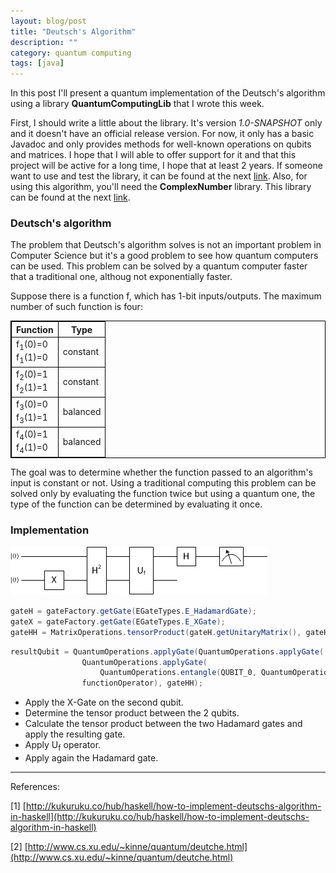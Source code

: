 ```yaml
---
layout: blog/post
title: "Deutsch's Algorithm"
description: ""
category: quantum computing
tags: [java]
---
```


In this post I'll present a quantum implementation of the Deutsch's algorithm using a library **QuantumComputingLib** that I wrote this week. 

First, I should write a little about the library. It's version *1.0-SNAPSHOT* only and it doesn't have an official release version. 
For now, it only has a basic Javadoc and only provides methods for well-known operations on qubits and matrices. 
I hope that I will able to offer support for it and that this project will be active for a long time, I hope that at least 2 years. 
If someone want to use and test the library, it can be found at the next [link](https://github.com/ardeleanasm/quantum_computing/tree/master/quantum).
Also, for using this algorithm, you'll need the **ComplexNumber** library. 
This library can be found at the next [link](https://github.com/ardeleanasm/projects/tree/master/complexnumbers).

### Deutsch's algorithm


The problem that Deutsch's algorithm solves is not an important problem in Computer Science but it's a good problem
to see how quantum computers can be used. This problem can be solved by a quantum computer faster that a traditional one, althoug not exponentially faster.

Suppose there is a function f, which has 1-bit inputs/outputs. The maximum number of such function is four:

<table style="border:1px solid black;">
  <tr>
    <th style="border:1px solid black;">Function</th>
    <th style="border:1px solid black;">Type</th> 
  </tr>
  <tr>
    <td style="border:1px solid black;">f<sub>1</sub>(0)=0<br> f<sub>1</sub>(1)=0</td>
    <td style="border:1px solid black;">constant</td> 
  </tr>
  <tr>
    <td style="border:1px solid black;">f<sub>2</sub>(0)=1<br> f<sub>2</sub>(1)=1  </td>
    <td style="border:1px solid black;">constant</td> 
  </tr>
  <tr>
    <td style="border:1px solid black;">f<sub>3</sub>(0)=0<br> f<sub>3</sub>(1)=1</td>
    <td style="border:1px solid black;">balanced</td> 
  </tr>
  <tr>
    <td style="border:1px solid black;">f<sub>4</sub>(0)=1<br> f<sub>4</sub>(1)=0</td>
    <td style="border:1px solid black;">balanced</td> 
  </tr>
</table>


The goal was to determine whether the function passed to an algorithm's input is constant or not. 
Using a traditional computing this problem can be solved only by evaluating the function twice but using a quantum one, 
the type of the function can be determined by evaluating it once. 


### Implementation


![The quantum circuit of Deutsch’s algorithm[1]](../blog/resources/deutsch_quantum_circuits.png)


```java
gateH = gateFactory.getGate(EGateTypes.E_HadamardGate);
gateX = gateFactory.getGate(EGateTypes.E_XGate);
gateHH = MatrixOperations.tensorProduct(gateH.getUnitaryMatrix(), gateH.getUnitaryMatrix());
```


```java
resultQubit = QuantumOperations.applyGate(QuantumOperations.applyGate(
			    QuantumOperations.applyGate(
				    QuantumOperations.entangle(QUBIT_0, QuantumOperations.applyGate(QUBIT_0, gateX)), gateHH),
			    functionOperator), gateHH);
```

* Apply the X-Gate on the second qubit.
* Determine the tensor product between the 2 qubits.
* Calculate the tensor product between the two Hadamard gates and apply the resulting gate.
* Apply U<sub>f</sub> operator.
* Apply again the Hadamard gate.

---
References:

[1] [http://kukuruku.co/hub/haskell/how-to-implement-deutschs-algorithm-in-haskell](http://kukuruku.co/hub/haskell/how-to-implement-deutschs-algorithm-in-haskell)

[2] [http://www.cs.xu.edu/~kinne/quantum/deutche.html](http://www.cs.xu.edu/~kinne/quantum/deutche.html)